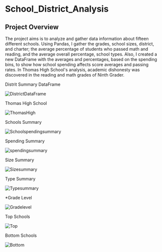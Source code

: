 # School_District_Analysis

## Project Overview 

   The project aims is to analyze and gather data information about fifteen different schools.  Using Pandas, I gather the grades, school sizes, district, and charter; the average percentage of students who passed math and reading, and the average overall percentage, school types. Also, I created a new DataFrame with the averages and percentages, based on the spending bins, to show how school spending affects score averages and passing rates. In Thomas High School's analysis, academic dishonesty was discovered in the reading and math grades of Ninth Grader.




Distrit Summary DataFrame
 
![DistrictDataFrame](https://user-images.githubusercontent.com/58860105/133002410-3299162f-a10b-42e6-9d3e-4585d1491cd5.PNG)

Thomas High School

![ThomasHigh](https://user-images.githubusercontent.com/58860105/133002767-7ef3cb6d-587a-4e83-92e0-ea653fc66df0.PNG)


Schools Summary

![Schoolspendingsummary](https://user-images.githubusercontent.com/58860105/133003101-c5fc9517-4efd-45b8-ba97-2196480becba.PNG)


Spending Summary

![spendingsummary](https://user-images.githubusercontent.com/58860105/133003324-86fbd7f8-9a3f-4736-a41d-b4c1f44b131c.PNG)


Size Summary

![Sizesummary](https://user-images.githubusercontent.com/58860105/133003180-f4f7339f-ea0b-4b96-814f-9956d50d1a53.PNG)

Type Summary

![Typesummary](https://user-images.githubusercontent.com/58860105/133003228-a2775c7f-c4f4-467a-877e-e1290aea8900.PNG)









*Grade Level

![Gradelevel](https://user-images.githubusercontent.com/58860105/133003266-4d1279be-1c37-4498-9cb3-60a65cf07a57.PNG)


Top Schools

![Top](https://user-images.githubusercontent.com/58860105/133003016-faa6338d-a682-471d-b693-88d4e3f04402.PNG)


Bottom Schools                                                     

![Bottom](https://user-images.githubusercontent.com/58860105/133003060-374fa0a1-34e7-4233-952a-abfa151d667f.PNG)


